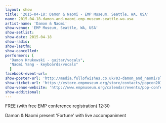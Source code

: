 ```yaml
---
layout: show
title: '2015-04-18: Damon & Naomi - EMP Museum, Seattle, WA, USA'
name: 2015-04-18-damon-and-naomi-emp-museum-seattle-wa-usa
artist-name: 'Damon & Naomi'
show-venue: 'EMP Museum, Seattle, WA, USA'
show-setlist: 
show-date: 2015-04-18
show-radio: 
show-lastfm: 
show-cancelled: 
performers: [
  "Damon Krukowski - guitar/vocals",
  "Naomi Yang - keyboards/vocals"
  ]
facebook-event-url: 
show-poster-url: 'http://media.fullofwishes.co.uk/03-damon_and_naomi/sleeves/damon-and-naomi-fortune.jpg'
show-ticket-url: 'https://estore.empmuseum.org/store/contacts/popcon2015.asp?from=program'
show-venue-website: 'http://www.empmuseum.org/calendar/events/pop-conference-presents-damon-naomi.aspx'
show-additional: 
---
```

<p>FREE (with free EMP conference registration) 12:30</p><p>Damon & Naomi present 'Fortune' with live accompaniment</p>